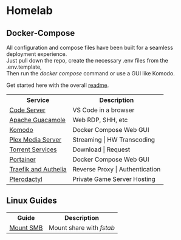 # Homelab

## Docker-Compose

All configuration and compose files have been built for a seamless deployment experience.  
Just pull down the repo, create the necessary .env files from the .env.template,  
Then run the _docker compose_ command or use a GUI like Komodo.

Get started here with the overall [readme](docker-compose/readme.md).

<table>
	<tr>
		<th>Service</th>
		<th>Description</th>
	</tr>
	<tr>
		<td><a href="docker-compose/service-code/service-code.compose.yml">Code Server</a></td>
		<td>VS Code in a browser</td>
	</tr>
	<tr>
		<td><a href="docker-compose/service-guacamole/readme.md">Apache Guacamole</a></td>
		<td>Web RDP, SHH, etc</td>
	</tr>
	<tr>
		<td><a href="docker-compose/service-komodo/readme.md">Komodo</a></td>
		<td>Docker Compose Web GUI</td>
	</tr>
	<tr>
		<td><a href="docker-compose/service-plex/service-plex.compose.yml">Plex Media Server</a></td>
		<td>Streaming | HW Transcoding</td>
	</tr>
	<tr>
		<td><a href="docker-compose/service-torrent/service-torrent.compose.yml">Torrent Services</a></td>
		<td>Download | Request</td>
	</tr>
	<tr>
		<td><a href="docker-compose/service-portainer/readme.md">Portainer</a></td>
		<td>Docker Compose Web GUI</td>
	</tr>
	<tr>
		<td><a href="docker-compose/service-proxy/readme.md">Traefik and Authelia</a></td>
		<td>Reverse Proxy | Authentication</td>
	</tr>
	<tr>
		<td><a href="docker-compose/service-pterodactyl/readme.md">Pterodactyl</a></td>
		<td>Private Game Server Hosting</td>
	</tr>
</table>

## Linux Guides

<table>
	<tr>
		<th>Guide</th>
		<th>Description</th>
	</tr>
	<tr>
		<td><a href="linux-guides/mount-smb/mount-smb.md">Mount SMB</a></td>
		<td>Mount share with <i>fstab</i></td>
	</tr>
</table>
